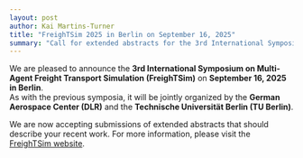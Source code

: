 ```yaml
---
layout: post
author: Kai Martins-Turner
title: "FreighTSim 2025 in Berlin on September 16, 2025"
summary: "Call for extended abstracts for the 3rd International Symposium on Multi-Agent Freight Transport Simulation (FreighTSim)"
---
```


We are pleased to announce the **3rd International Symposium on Multi-Agent Freight Transport Simulation (FreighTSim)** on **September 16, 2025 in Berlin**.  
As with the previous symposia, it will be jointly organized by the **German Aerospace Center (DLR)** and the **Technische Universität Berlin (TU Berlin)**.

We are now accepting submissions of extended abstracts that should describe your recent work.
For more information, please visit the [FreighTSim website](https://vsp.berlin/FreighTSim2025).



